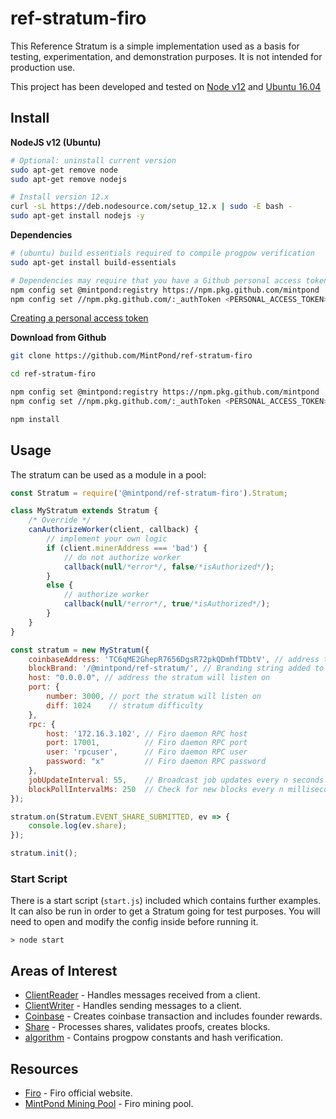 ref-stratum-firo
================

This Reference Stratum is a simple implementation used as a basis for testing, experimentation, and 
demonstration purposes. It is not intended for production use.

This project has been developed and tested on [Node v12](https://nodejs.org/) and [Ubuntu 16.04](http://releases.ubuntu.com/16.04/)

## Install ##

__NodeJS v12 (Ubuntu)__
```bash
# Optional: uninstall current version
sudo apt-get remove node
sudo apt-get remove nodejs

# Install version 12.x
curl -sL https://deb.nodesource.com/setup_12.x | sudo -E bash -
sudo apt-get install nodejs -y
```

__Dependencies__
```bash
# (ubuntu) build essentials required to compile progpow verification
sudo apt-get install build-essentials

# Dependencies may require that you have a Github personal access token to install.
npm config set @mintpond:registry https://npm.pkg.github.com/mintpond
npm config set //npm.pkg.github.com/:_authToken <PERSONAL_ACCESS_TOKEN>
```
[Creating a personal access token](https://help.github.com/en/github/authenticating-to-github/creating-a-personal-access-token-for-the-command-line)

__Download from Github__
```bash
git clone https://github.com/MintPond/ref-stratum-firo

cd ref-stratum-firo

npm config set @mintpond:registry https://npm.pkg.github.com/mintpond
npm config set //npm.pkg.github.com/:_authToken <PERSONAL_ACCESS_TOKEN>

npm install
```

## Usage ##
The stratum can be used as a module in a pool:
```javascript
const Stratum = require('@mintpond/ref-stratum-firo').Stratum;

class MyStratum extends Stratum {
    /* Override */
    canAuthorizeWorker(client, callback) {
        // implement your own logic
        if (client.minerAddress === 'bad') {
            // do not authorize worker
            callback(null/*error*/, false/*isAuthorized*/);
        }
        else {
            // authorize worker
            callback(null/*error*/, true/*isAuthorized*/);
        }
    }
}

const stratum = new MyStratum({
    coinbaseAddress: 'TC6qME2GhepR7656DgsR72pkQDmhfTDbtV', // address that receives block reward
    blockBrand: '/@mintpond/ref-stratum/', // Branding string added to every block found
    host: "0.0.0.0", // address the stratum will listen on
    port: {
        number: 3000, // port the stratum will listen on
        diff: 1024    // stratum difficulty
    },
    rpc: {
        host: '172.16.3.102', // Firo daemon RPC host
        port: 17001,          // Firo daemon RPC port
        user: 'rpcuser',      // Firo daemon RPC user
        password: "x"         // Firo daemon RPC password
    },
    jobUpdateInterval: 55,    // Broadcast job updates every n seconds
    blockPollIntervalMs: 250  // Check for new blocks every n milliseconds
});

stratum.on(Stratum.EVENT_SHARE_SUBMITTED, ev => {
    console.log(ev.share);    
});

stratum.init();
```

### Start Script ###
There is a start script (`start.js`) included which contains further
examples. It can also be run in order to get a Stratum going for test
purposes. You will need to open and modify the config inside before
running it.
```
> node start
```

## Areas of Interest ##
- [ClientReader](libs/class.ClientReader.js) - Handles messages received from a client.
- [ClientWriter](libs/class.ClientWriter.js) - Handles sending messages to a client.
- [Coinbase](libs/class.Coinbase.js) - Creates coinbase transaction and includes founder rewards.
- [Share](libs/class.Share.js) - Processes shares, validates proofs, creates blocks.
- [algorithm](libs/service.algorithm.js) - Contains progpow constants and hash verification.


## Resources ##
- [Firo](https://firo.org/) - Firo official website.
- [MintPond Mining Pool](https://mintpond.com) - Firo mining pool.